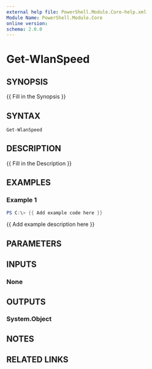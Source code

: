 ```yaml
---
external help file: PowerShell.Module.Core-help.xml
Module Name: PowerShell.Module.Core
online version:
schema: 2.0.0
---
```


# Get-WlanSpeed

## SYNOPSIS
{{ Fill in the Synopsis }}

## SYNTAX

```
Get-WlanSpeed
```

## DESCRIPTION
{{ Fill in the Description }}

## EXAMPLES

### Example 1
```powershell
PS C:\> {{ Add example code here }}
```

{{ Add example description here }}

## PARAMETERS

## INPUTS

### None

## OUTPUTS

### System.Object
## NOTES

## RELATED LINKS
